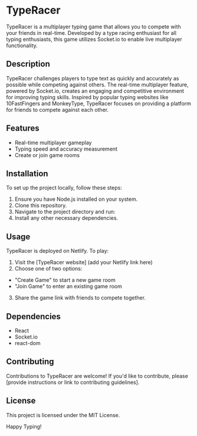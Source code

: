 # TypeRacer

TypeRacer is a multiplayer typing game that allows you to compete with your friends in real-time. Developed by a type racing enthusiast for all typing enthusiasts, this game utilizes Socket.io to enable live multiplayer functionality.

## Description

TypeRacer challenges players to type text as quickly and accurately as possible while competing against others. The real-time multiplayer feature, powered by Socket.io, creates an engaging and competitive environment for improving typing skills. Inspired by popular typing websites like 10FastFingers and MonkeyType, TypeRacer focuses on providing a platform for friends to compete against each other.

## Features

- Real-time multiplayer gameplay
- Typing speed and accuracy measurement
- Create or join game rooms

## Installation

To set up the project locally, follow these steps:

1. Ensure you have Node.js installed on your system.
2. Clone this repository.
3. Navigate to the project directory and run:
4. Install any other necessary dependencies.

## Usage

TypeRacer is deployed on Netlify. To play:

1. Visit the [TypeRacer website] (add your Netlify link here)
2. Choose one of two options:
- "Create Game" to start a new game room
- "Join Game" to enter an existing game room
3. Share the game link with friends to compete together.

## Dependencies

- React
- Socket.io
- react-dom

## Contributing

Contributions to TypeRacer are welcome! If you'd like to contribute, please [provide instructions or link to contributing guidelines].

## License

This project is licensed under the MIT License.

Happy Typing!
